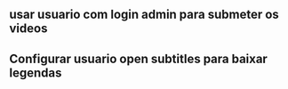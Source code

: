 
## usar usuario com login admin para submeter os videos
## Configurar usuario open subtitles para baixar legendas
